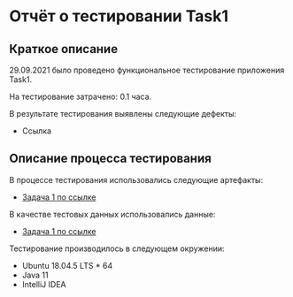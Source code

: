 # Отчёт о тестировании Task1

## Краткое описание

29.09.2021 было проведено функциональное тестирование приложения Task1.

На тестирование затрачено: 0.1 часа.

В результате тестирования выявлены следующие дефекты:
* Ссылка

## Описание процесса тестирования

В процессе тестирования использовались следующие артефакты:

* [Задача 1 по ссылке](https://github.com/netology-code/javaqa-homeworks/blob/master/intro/MERGED.md)

В качестве тестовых данных использовались данные:
* [Задача 1 по ссылке](https://github.com/netology-code/javaqa-homeworks/blob/master/intro/MERGED.md)

Тестирование производилось в следующем окружении:
* Ubuntu 18.04.5 LTS * 64
* Java 11
* IntelliJ IDEA